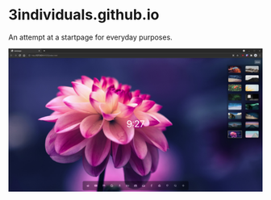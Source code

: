 # 3individuals.github.io

An attempt at a startpage for everyday purposes.

<img src=https://github.com/3individuals/3individuals.github.io/raw/main/screenshots/screenshot.png>